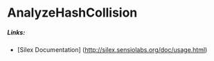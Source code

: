 # AnalyzeHashCollision

##### Links:
* [Silex Documentation] (http://silex.sensiolabs.org/doc/usage.html)
